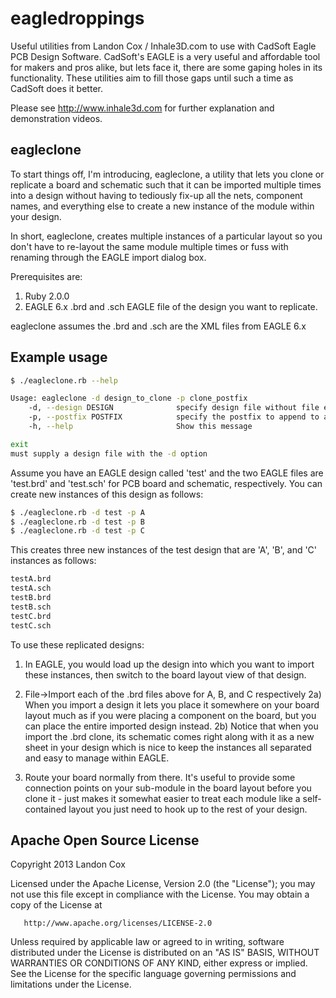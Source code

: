 eagledroppings
==============

Useful utilities from Landon Cox / Inhale3D.com to use with CadSoft Eagle PCB Design Software.
CadSoft's EAGLE is a very useful and affordable tool for makers and pros alike, but lets
face it, there are some gaping holes in its functionality.  These utilities aim to fill 
those gaps until such a time as CadSoft does it better.

Please see http://www.inhale3d.com for further explanation and demonstration videos.

eagleclone
----------
To start things off, I'm introducing, eagleclone, a utility that lets you clone or replicate a 
board and schematic such that it can be imported multiple times into a design without
having to tediously fix-up all the nets, component names, and everything else to create
a new instance of the module within your design.  

In short, eagleclone, creates multiple instances of a particular layout so you don't 
have to re-layout the same module multiple times or fuss with renaming through the EAGLE
import dialog box.

Prerequisites are: 
1) Ruby 2.0.0 
2) EAGLE 6.x .brd and .sch EAGLE file of the design you want to replicate.  

eagleclone assumes the .brd and .sch are the XML files from EAGLE 6.x

Example usage
-------------

```bash
$ ./eagleclone.rb --help

Usage: eagleclone -d design_to_clone -p clone_postfix
    -d, --design DESIGN              specify design file without file extension
    -p, --postfix POSTFIX            specify the postfix to append to all parts, signals, etc
    -h, --help                       Show this message

exit
must supply a design file with the -d option
```
Assume you have an EAGLE design called 'test' and the two EAGLE files are 'test.brd' and 'test.sch'
for PCB board and schematic, respectively.  You can create new instances of this design as follows:

```bash
$ ./eagleclone.rb -d test -p A
$ ./eagleclone.rb -d test -p B
$ ./eagleclone.rb -d test -p C
```
This creates three new instances of the test design that are 'A', 'B', and 'C' instances as follows:
```bash
testA.brd
testA.sch
testB.brd
testB.sch
testC.brd
testC.sch
```
To use these replicated designs:

1) In EAGLE, you would load up the design into which you want to import these instances, then
switch to the board layout view of that design. 

2) File->Import each of the .brd files above for A, B, and C respectively
2a) When you import a design it lets you place it somewhere on your board layout much as if 
you were placing a component on the board, but you can place the entire imported design instead.
2b) Notice that when you import the .brd clone, its schematic comes right along with it as a 
new sheet in your design which is nice to keep the instances all separated and easy to manage 
within EAGLE.

3) Route your board normally from there.  It's useful to provide some connection points on 
your sub-module in the board layout before you clone it - just makes it somewhat easier to 
treat each module like a self-contained layout you just need to hook up to the rest of your design.

Apache Open Source License
--------------------------
Copyright 2013 Landon Cox

   Licensed under the Apache License, Version 2.0 (the "License");
   you may not use this file except in compliance with the License.
   You may obtain a copy of the License at

       http://www.apache.org/licenses/LICENSE-2.0

   Unless required by applicable law or agreed to in writing, software
   distributed under the License is distributed on an "AS IS" BASIS,
   WITHOUT WARRANTIES OR CONDITIONS OF ANY KIND, either express or implied.
   See the License for the specific language governing permissions and
   limitations under the License.
